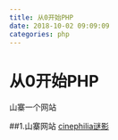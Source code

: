 ```yaml
---
title: 从0开始PHP
date: 2018-10-02 09:09:09
categories: php
---
```

# 从0开始PHP

山寨一个网站

##1.山寨网站
[cinephilia谜影](http://cinephilia.net/)